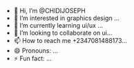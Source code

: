 - 👋 Hi, I’m @CHIDIJOSEPH
- 👀 I’m interested in graphics design ...
- 🌱 I’m currently learning  ui/ux ...
- 💞️ I’m looking to collaborate on ui...
- 📫 How to reach me +2347081488173...
- 😄 Pronouns: ...
- ⚡ Fun fact: ...

<!---
CHIDIJOSEPH/CHIDIJOSEPH is a ✨ special ✨ repository because its `README.md` (this file) appears on your GitHub profile.
You can click the Preview link to take a look at your changes.
--->
